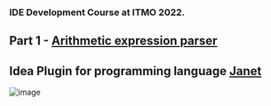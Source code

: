 ### IDE Development Course at ITMO 2022.

## Part 1 - [Arithmetic expression parser](https://github.com/inspired99/ide-2022-itmo-spr)

## Idea Plugin for programming language [Janet](https://janet-lang.org/) 



![image](https://user-images.githubusercontent.com/64794482/171903820-973a3a85-c5e2-4e63-86d0-e8391b8f241c.png)
